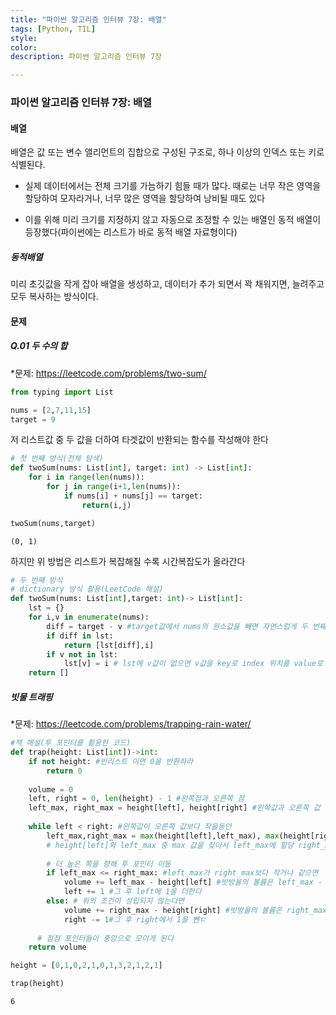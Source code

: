 ```yaml
---
title: "파이썬 알고리즘 인터뷰 7장: 배열"
tags: [Python, TIL]
style:
color:
description: 파이썬 알고리즘 인터뷰 7장

---
```


### 파이썬 알고리즘 인터뷰 7장: 배열

#### 배열

배열은 값 또는 변수 앨리먼트의 집합으로 구성된 구조로, 하나 이상의 인덱스 또는 키로 식별된다.

- 실제 데이터에서는 전체 크기를 가늠하기 힘들 때가 많다. 때로는 너무 작은 영역을 할당하여 모자라거나, 너무 많은 영역을 할당하여
낭비될 때도 있다

- 이를 위해 미리 크기를 지정하지 않고 자동으로 조정할 수 있는 배열인 동적 배열이 등장했다(파이썬에는 리스트가 바로 동적 배열 자료형이다)

##### 동적배열

미리 초깃값을 작게 잡아 배열을 생성하고, 데이터가 추가 되면서 꽉 채워지면, 늘려주고 모두 복사하는 방식이다.

#### 문제

##### Q.01 두 수의 합

*문제: <https://leetcode.com/problems/two-sum/>


```python
from typing import List
```


```python
nums = [2,7,11,15]
target = 9
```

저 리스트값 중 두 값을 더하여 타겟값이 반환되는 함수를 작성해야 한다


```python
# 첫 번째 방식(전체 탐색)
def twoSum(nums: List[int], target: int) -> List[int]:
    for i in range(len(nums)):
        for j in range(i+1,len(nums)):
            if nums[i] + nums[j] == target:
                return(i,j)
```


```python
twoSum(nums,target)
```




    (0, 1)



하지만 위 방법은 리스트가 복잡해질 수록 시간복잡도가 올라간다


```python
# 두 번째 방식
# dictionary 방식 활용(LeetCode 해설)
def twoSum(nums: List[int],target: int)-> List[int]:
    lst = {}
    for i,v in enumerate(nums):
        diff = target - v #target값에서 nums의 원소값을 빼면 자연스럽게 두 번째 수를 찾을 수 있습니다.
        if diff in lst:
            return [lst[diff],i]
        if v not in lst:
            lst[v] = i # lst에 v값이 없으면 v값을 key로 index 위치를 value로 지정한다
    return []
```

##### 빗물 트래핑

*문제: <https://leetcode.com/problems/trapping-rain-water/>


```python
#책 해설(투 포인터를 활용한 코드)
def trap(height: List[int])->int:
    if not height: #빈리스트 이면 0을 반환하라
        return 0
    
    volume = 0
    left, right = 0, len(height) - 1 #왼쪽점과 오른쪽 점
    left_max, right_max = height[left], height[right] #왼쪽값과 오른쪽 값
    
    while left < right: #왼쪽값이 오른쪽 값보다 작을동안
        left_max,right_max = max(height[left],left_max), max(height[right],right_max)
        # height[left]와 left_max 중 max 값을 찾아서 left_max에 할당 right_max도 동일한 방식으로 할당
        
        # 더 높은 쪽을 향해 투 포인터 이동
        if left_max <= right_max: #left_max가 right_max보다 작거나 같으면
            volume += left_max - height[left] #빗방울의 볼륨은 left_max - hieght[left]이 된다
            left += 1 #그 후 left에 1을 더한다
        else: # 위의 조건이 성립되지 않는다면
            volume += right_max - height[right] #빗방울의 볼륨은 right_max - height[right]이 된다 
            right -= 1#그 후 right에서 1을 뺀ㄷ
            
      # 점점 포인터들이 중앙으로 모이게 된다
    return volume
```


```python
height = [0,1,0,2,1,0,1,3,2,1,2,1]
```


```python
trap(height)
```




    6


